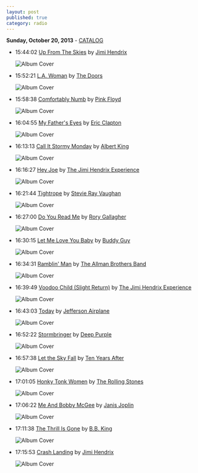 ```yaml
---
layout: post
published: true
category: radio
---
```


**Sunday, October 20, 2013** - [CATALOG](/2013/10/20/jimi-hendrix-radio-catalog)

*   15:44:02  [Up From The Skies](http://goo.gl/OSotg4) by [Jimi Hendrix](http://www.last.fm/music/Jimi+Hendrix)

    ![Album Cover](http://userserve-ak.last.fm/serve/174s/92935469.png "AXIS: Bolder Than Love")

*   15:52:21  [L.A. Woman](http://goo.gl/AP3O4) by [The Doors](http://www.last.fm/music/The+Doors)

    ![Album Cover](http://userserve-ak.last.fm/serve/174s/81870557.png "Greatest Hits")

*   15:58:38  [Comfortably Numb](http://goo.gl/dlYeI) by [Pink Floyd](http://www.last.fm/music/Pink+Floyd)

    ![Album Cover](http://userserve-ak.last.fm/serve/174s/76569152.png "The Wall (disc 2)")

*   16:04:55  [My Father's Eyes](http://goo.gl/qBBBZ) by [Eric Clapton](http://www.last.fm/music/Eric+Clapton)

    ![Album Cover](http://userserve-ak.last.fm/serve/174s/80590825.png "Clapton Chronicles")

*   16:13:13  [Call It Stormy Monday](http://goo.gl/N8YuDw) by [Albert King](http://www.last.fm/music/Albert+King)

    ![Album Cover](http://userserve-ak.last.fm/serve/174s/87955189.jpg "In Session")

*   16:16:27  [Hey Joe](http://goo.gl/rz2xA) by [The Jimi Hendrix Experience](http://www.last.fm/music/The+Jimi+Hendrix+Experience)

    ![Album Cover](http://userserve-ak.last.fm/serve/174s/89863971.png "Experience Hendrix: The Best of Jimi Hendrix")

*   16:21:44  [Tightrope](http://goo.gl/cyQBT3) by [Stevie Ray Vaughan](http://www.last.fm/music/Stevie+Ray+Vaughan)

    ![Album Cover](http://userserve-ak.last.fm/serve/174s/92662531.jpg "Greatest Hits")

*   16:27:00  [Do You Read Me](http://goo.gl/M5AXH7) by [Rory Gallagher](http://www.last.fm/music/Rory+Gallagher)

    ![Album Cover](http://userserve-ak.last.fm/serve/174s/26709919.jpg "Calling Card")

*   16:30:15  [Let Me Love You Baby](http://goo.gl/ZM5KAC) by [Buddy Guy](http://www.last.fm/music/Buddy+Guy)

    ![Album Cover](http://userserve-ak.last.fm/serve/174s/74777246.jpg "Damn Right, I've Got The Blues")

*   16:34:31  [Ramblin' Man](http://goo.gl/usnKx) by [The Allman Brothers Band](http://www.last.fm/music/The+Allman+Brothers+Band)

    ![Album Cover](http://userserve-ak.last.fm/serve/174s/84532785.jpg "A Decade Of Hits 1969-1979")

*   16:39:49  [Voodoo Child (Slight Return)](http://goo.gl/ayKj7) by [The Jimi Hendrix Experience](http://www.last.fm/music/The+Jimi+Hendrix+Experience)

    ![Album Cover](http://userserve-ak.last.fm/serve/174s/89863971.png "Experience Hendrix: The Best of Jimi Hendrix")

*   16:43:03  [Today](http://goo.gl/TQo0lI) by [Jefferson Airplane](http://www.last.fm/music/Jefferson+Airplane)

    ![Album Cover](http://userserve-ak.last.fm/serve/174s/49819531.png "Surrealistic Pillow")

*   16:52:22  [Stormbringer](http://goo.gl/iCV6l) by [Deep Purple](http://www.last.fm/music/Deep+Purple)

    ![Album Cover](http://userserve-ak.last.fm/serve/174s/42568385.png "Deepest Purple: The Very Best of Deep Purple")

*   16:57:38  [Let the Sky Fall](http://goo.gl/l3N9Io) by [Ten Years After](http://www.last.fm/music/Ten+Years+After)

    ![Album Cover](http://userserve-ak.last.fm/serve/174s/92891235.jpg "A Space In Time")

*   17:01:05  [Honky Tonk Women](http://goo.gl/ZjEOTB) by [The Rolling Stones](http://www.last.fm/music/The+Rolling+Stones)

    ![Album Cover](http://userserve-ak.last.fm/serve/174s/50670591.png "Rolled Gold +")

*   17:06:22  [Me And Bobby McGee](http://goo.gl/C2BlA) by [Janis Joplin](http://www.last.fm/music/Janis+Joplin)

    ![Album Cover](http://userserve-ak.last.fm/serve/174s/72856500.png "Pearl")

*   17:11:38  [The Thrill Is Gone](http://goo.gl/0Qjs8) by [B.B. King](http://www.last.fm/music/B.B.+King)

    ![Album Cover](http://images.amazon.com/images/P/B000002OMC.01.MZZZZZZZ.jpg "King of the Blues Guitar")

*   17:15:53  [Crash Landing](http://goo.gl/VJ5EuN) by [Jimi Hendrix](http://www.last.fm/music/Jimi+Hendrix)

    ![Album Cover](http://userserve-ak.last.fm/serve/174s/85942229.jpg "People, Hell & Angels")

